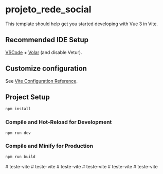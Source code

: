 # projeto_rede_social

This template should help get you started developing with Vue 3 in Vite.

## Recommended IDE Setup

[VSCode](https://code.visualstudio.com/) + [Volar](https://marketplace.visualstudio.com/items?itemName=Vue.volar) (and disable Vetur).

## Customize configuration

See [Vite Configuration Reference](https://vite.dev/config/).

## Project Setup

```sh
npm install
```

### Compile and Hot-Reload for Development

```sh
npm run dev
```

### Compile and Minify for Production

```sh
npm run build
```
#   t e s t e - v i t e  
 #   t e s t e - v i t e  
 #   t e s t e - v i t e  
 #   t e s t e - v i t e  
 #   t e s t e - v i t e  
 #   t e s t e - v i t e  
 